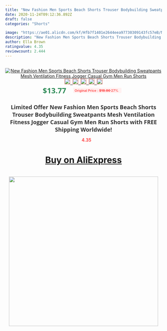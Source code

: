 ```yaml
---
title: "New Fashion Men Sports Beach Shorts Trouser Bodybuilding Sweatpants Mesh Ventilation Fitness Jogger Casual Gym Men Run Shorts"
date: 2020-11-24T09:12:36.892Z
draft: false
categories: "Shorts"

image: "https://ae01.alicdn.com/kf/Hfb7f1401e2644eea97730309143fc57eB/New-Fashion-Men-Sports-Beach-Shorts-Trouser-Bodybuilding-Sweatpants-Mesh-Ventilation-Fitness-Jogger-Casual-Gym-Men.jpg"
description: "New Fashion Men Sports Beach Shorts Trouser Bodybuilding Sweatpants Mesh Ventilation Fitness Jogger Casual Gym Men Run Shorts"
author: Ella Brown
ratingvalue: 4.35
reviewcount: 2.444
---
```

<br>
<div style="text-align: center;">
<a href="https://s.click.aliexpress.com/e/_AB3MOZ" target="_blank" rel="nofollow noopener noreferrer"><img alt="New Fashion Men Sports Beach Shorts Trouser Bodybuilding Sweatpants Mesh Ventilation Fitness Jogger Casual Gym Men Run Shorts" class="magnifier-image" src="https://ae01.alicdn.com/kf/Hfb7f1401e2644eea97730309143fc57eB/New-Fashion-Men-Sports-Beach-Shorts-Trouser-Bodybuilding-Sweatpants-Mesh-Ventilation-Fitness-Jogger-Casual-Gym-Men.jpg_640x640.jpg">
<br>
<img style="border:1px solid salmon" src="https://ae01.alicdn.com/kf/Hfb7f1401e2644eea97730309143fc57eB/New-Fashion-Men-Sports-Beach-Shorts-Trouser-Bodybuilding-Sweatpants-Mesh-Ventilation-Fitness-Jogger-Casual-Gym-Men.jpg_120x120.jpg">&nbsp;&nbsp;<img style="border:1px solid salmon" src="https://ae01.alicdn.com/kf/H2908fa83686f4253b3a3db759c6cc0880/New-Fashion-Men-Sports-Beach-Shorts-Trouser-Bodybuilding-Sweatpants-Mesh-Ventilation-Fitness-Jogger-Casual-Gym-Men.jpg_120x120.jpg">&nbsp;&nbsp;<img style="border:1px solid salmon" src="https://ae01.alicdn.com/kf/H05989c236a5d43d9a6f183dc09a518f81/New-Fashion-Men-Sports-Beach-Shorts-Trouser-Bodybuilding-Sweatpants-Mesh-Ventilation-Fitness-Jogger-Casual-Gym-Men.jpg_120x120.jpg">&nbsp;&nbsp;<img style="border:1px solid salmon" src="https://ae01.alicdn.com/kf/H66acc6badaeb49a58fbd2ee8d9fbe75dn/New-Fashion-Men-Sports-Beach-Shorts-Trouser-Bodybuilding-Sweatpants-Mesh-Ventilation-Fitness-Jogger-Casual-Gym-Men.jpg_120x120.jpg">&nbsp;&nbsp;<img style="border:1px solid salmon" src="https://ae01.alicdn.com/kf/H6bb85540b4604560929e2925c7064e55B/New-Fashion-Men-Sports-Beach-Shorts-Trouser-Bodybuilding-Sweatpants-Mesh-Ventilation-Fitness-Jogger-Casual-Gym-Men.jpg_120x120.jpg"></a></div><br0>
<div style="text-align: center;"><span style="background-color: white; border: 0px; box-sizing: border-box; color: seagreen; display: inline-block; font-family: &quot;open sans&quot; , &quot;arial&quot; , &quot;helvetica&quot; , sans-serif , &quot;heiti&quot;; font-size: 24px; font-stretch: inherit; font-weight: 700; line-height: inherit; margin: 0px 10px 0px 0px; padding: 0px; vertical-align: middle;">$13.77 </span>
<span style="background: rgb(255 , 241 , 241); border-radius: 3px; border: 0px; box-sizing: border-box; color: #ff4747; display: inline-block; font-family: inherit; font-size: 12px; font-stretch: inherit; font-style: inherit; font-variant: inherit; font-weight: 600; line-height: inherit; margin: 0px; padding: 2px 5px; transform: scale(0.9); vertical-align: middle;">Original Price : <b style="text-decoration: line-through;">$18.86 </b> 27%&nbsp;&nbsp;</span></div>
<h1 style="color: #333333; display: inline-block; font-family: &quot;open sans&quot; , &quot;arial&quot; , &quot;helvetica&quot; , sans-serif , &quot;heiti&quot;; font-size: 18px; font-stretch: inherit; font-weight: 700; text-align: center;">Limited Offer New Fashion Men Sports Beach Shorts Trouser Bodybuilding Sweatpants Mesh Ventilation Fitness Jogger Casual Gym Men Run Shorts with FREE Shipping Worldwide!</h1>
<div style="color: #ff4747; text-align: center;">
<img src="https://4.bp.blogspot.com/-M0ZcTcb-5uY/XleCXlxnR4I/AAAAAAAAAEc/OrjgMkXV1oMQFaCRZj5HQwOCBcu3w1FegCPcBGAYYCw/s1600/star.png" style="height: 15px;">&nbsp;<b>4.35</b></div>
<div class="button_cont" align="center"><a class="buynow_a" href="https://s.click.aliexpress.com/e/_AB3MOZ" target="_blank" rel="nofollow noopener noreferrer"><H1>Buy on AliExpress</H1></a></div><br>
<div class="separator" style="clear: both; text-align: center;">
<img src="https://lh3.googleusercontent.com/-pTy5HemUv9M/XlePHvY0dAI/AAAAAAAAAE4/0nX5iRUoIWY8eMW9Dpxeirr157OZliDIgCLcBGAsYHQ/s1600/badge.gif" width="480">
</div>
